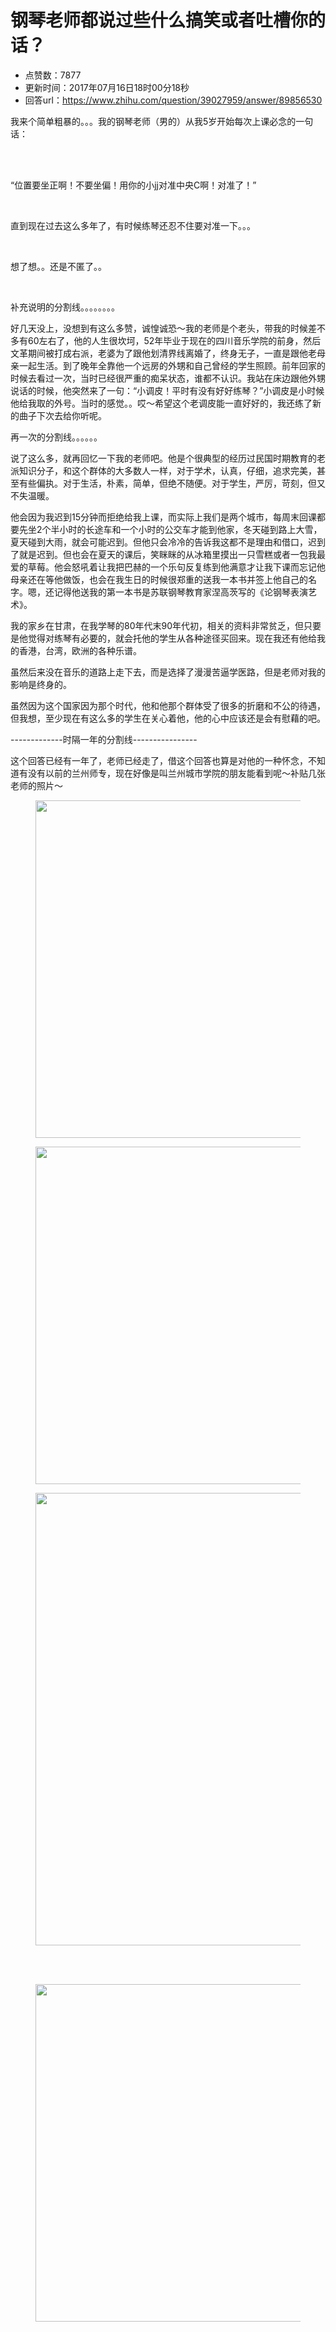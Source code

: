 # 钢琴老师都说过些什么搞笑或者吐槽你的话？
- 点赞数：7877
- 更新时间：2017年07月16日18时00分18秒
- 回答url：https://www.zhihu.com/question/39027959/answer/89856530
<body>
 <p data-pid="pHVOQXTL">我来个简单粗暴的。。。我的钢琴老师（男的）从我5岁开始每次上课必念的一句话：</p>
 <br>
 <br>
 <p data-pid="RtWZfBNh">“位置要坐正啊！不要坐偏！用你的小jj对准中央C啊！对准了！”</p>
 <br>
 <p data-pid="Ua1sOmF1">直到现在过去这么多年了，有时候练琴还忍不住要对准一下。。。</p>
 <br>
 <p data-pid="9Dk60ZSy">想了想。。还是不匿了。。</p>
 <br>
 <p data-pid="ffAqRST1">补充说明的分割线。。。。。。。。</p>
 <p data-pid="y5ALdPvi">好几天没上，没想到有这么多赞，诚惶诚恐～我的老师是个老头，带我的时候差不多有60左右了，他的人生很坎坷，52年毕业于现在的四川音乐学院的前身，然后文革期间被打成右派，老婆为了跟他划清界线离婚了，终身无子，一直是跟他老母亲一起生活。到了晚年全靠他一个远房的外甥和自己曾经的学生照顾。前年回家的时候去看过一次，当时已经很严重的痴呆状态，谁都不认识。我站在床边跟他外甥说话的时候，他突然来了一句：“小调皮！平时有没有好好练琴？”小调皮是小时候他给我取的外号。当时的感觉。。哎～希望这个老调皮能一直好好的，我还练了新的曲子下次去给你听呢。</p>
 <p data-pid="zPo278qp">再一次的分割线。。。。。。</p>
 <p data-pid="Rh2bRgc7">说了这么多，就再回忆一下我的老师吧。他是个很典型的经历过民国时期教育的老派知识分子，和这个群体的大多数人一样，对于学术，认真，仔细，追求完美，甚至有些偏执。对于生活，朴素，简单，但绝不随便。对于学生，严厉，苛刻，但又不失温暖。</p>
 <p data-pid="vAOTNERs">他会因为我迟到15分钟而拒绝给我上课，而实际上我们是两个城市，每周末回课都要先坐2个半小时的长途车和一个小时的公交车才能到他家，冬天碰到路上大雪，夏天碰到大雨，就会可能迟到。但他只会冷冷的告诉我这都不是理由和借口，迟到了就是迟到。但也会在夏天的课后，笑眯眯的从冰箱里摸出一只雪糕或者一包我最爱的草莓。他会怒吼着让我把巴赫的一个乐句反复练到他满意才让我下课而忘记他母亲还在等他做饭，也会在我生日的时候很郑重的送我一本书并签上他自己的名字。嗯，还记得他送我的第一本书是苏联钢琴教育家涅高茨写的《论钢琴表演艺术》。</p>
 <p data-pid="XTduVmAr">我的家乡在甘肃，在我学琴的80年代末90年代初，相关的资料非常贫乏，但只要是他觉得对练琴有必要的，就会托他的学生从各种途径买回来。现在我还有他给我的香港，台湾，欧洲的各种乐谱。</p>
 <p data-pid="qWNzoVaq">虽然后来没在音乐的道路上走下去，而是选择了漫漫苦逼学医路，但是老师对我的影响是终身的。</p>
 <p data-pid="_Pjm14hu">虽然因为这个国家因为那个时代，他和他那个群体受了很多的折磨和不公的待遇，但我想，至少现在有这么多的学生在关心着他，他的心中应该还是会有慰藉的吧。</p>
 <p data-pid="z8L-mvEN">-------------时隔一年的分割线----------------</p>
 <p data-pid="0nf8Lngo">这个回答已经有一年了，老师已经走了，借这个回答也算是对他的一种怀念，不知道有没有以前的兰州师专，现在好像是叫兰州城市学院的朋友能看到呢～补贴几张老师的照片～</p>
 <figure>
  <img data-rawheight="960" src="https://pic1.zhimg.com/50/v2-fdf207405828684847ba54a770d86f73_720w.jpg?source=1940ef5c" data-rawwidth="540" data-original-token="v2-fdf207405828684847ba54a770d86f73" class="origin_image zh-lightbox-thumb" width="540" data-original="https://picx.zhimg.com/v2-fdf207405828684847ba54a770d86f73_r.jpg?source=1940ef5c">
 </figure>
 <figure>
  <img data-rawheight="960" src="https://pic1.zhimg.com/50/v2-5524fe3b0ed43e50d87f1eca079c218f_720w.jpg?source=1940ef5c" data-rawwidth="540" data-original-token="v2-5524fe3b0ed43e50d87f1eca079c218f" class="origin_image zh-lightbox-thumb" width="540" data-original="https://pic1.zhimg.com/v2-5524fe3b0ed43e50d87f1eca079c218f_r.jpg?source=1940ef5c">
 </figure>
 <figure>
  <img data-rawwidth="724" data-rawheight="1280" src="https://pic1.zhimg.com/50/v2-9743eff5cf24265252147faf130ba58e_720w.jpg?source=1940ef5c" data-original-token="v2-9743eff5cf24265252147faf130ba58e" class="origin_image zh-lightbox-thumb" width="724" data-original="https://picx.zhimg.com/v2-9743eff5cf24265252147faf130ba58e_r.jpg?source=1940ef5c">
 </figure>
 <br>
 <br>
 <figure>
  <img data-rawheight="960" src="https://pica.zhimg.com/50/v2-98bf82e08d3743e3af6294686a3cf27b_720w.jpg?source=1940ef5c" data-rawwidth="540" data-original-token="v2-98bf82e08d3743e3af6294686a3cf27b" class="origin_image zh-lightbox-thumb" width="540" data-original="https://pic1.zhimg.com/v2-98bf82e08d3743e3af6294686a3cf27b_r.jpg?source=1940ef5c">
 </figure>
</body>
